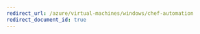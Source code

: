 ```yaml
---
redirect_url: /azure/virtual-machines/windows/chef-automation
redirect_document_id: true
---
```

